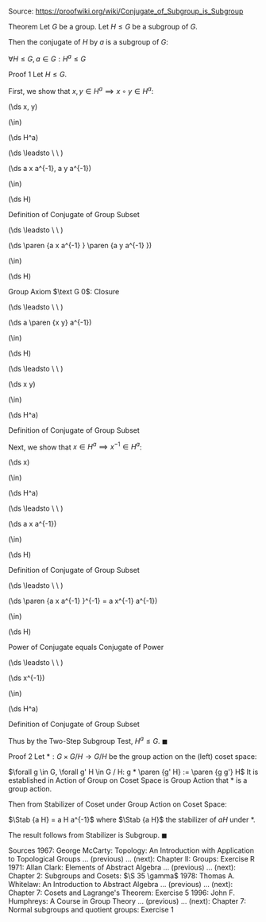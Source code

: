# 

Source: https://proofwiki.org/wiki/Conjugate_of_Subgroup_is_Subgroup



Theorem
Let $G$ be a group.
Let $H \le G$ be a subgroup of $G$.

Then the conjugate of $H$ by $a$ is a subgroup of $G$:

$\forall H \le G, a \in G: H^a \le G$


Proof 1
Let $H \le G$.

First, we show that $x, y \in H^a \implies x \circ y \in H^a$:














\(\ds x, y\)

\(\in\)







\(\ds H^a\)














\(\ds \leadsto \ \ \)





\(\ds a x a^{-1}, a y a^{-1}\)

\(\in\)







\(\ds H\)





Definition of Conjugate of Group Subset








\(\ds \leadsto \ \ \)





\(\ds \paren {a x a^{-1} } \paren {a y a^{-1} }\)

\(\in\)







\(\ds H\)





Group Axiom $\text G 0$: Closure








\(\ds \leadsto \ \ \)





\(\ds a \paren {x y} a^{-1}\)

\(\in\)







\(\ds H\)














\(\ds \leadsto \ \ \)





\(\ds x y\)

\(\in\)







\(\ds H^a\)





Definition of Conjugate of Group Subset




Next, we show that $x \in H^a \implies x^{-1} \in H^a$:














\(\ds x\)

\(\in\)







\(\ds H^a\)














\(\ds \leadsto \ \ \)





\(\ds a x a^{-1}\)

\(\in\)







\(\ds H\)





Definition of Conjugate of Group Subset








\(\ds \leadsto \ \ \)





\(\ds \paren {a x a^{-1} }^{-1} = a x^{-1} a^{-1}\)

\(\in\)







\(\ds H\)





Power of Conjugate equals Conjugate of Power








\(\ds \leadsto \ \ \)





\(\ds x^{-1}\)

\(\in\)







\(\ds H^a\)





Definition of Conjugate of Group Subset




Thus by the Two-Step Subgroup Test, $H^a \le G$.
$\blacksquare$


Proof 2
Let $*: G \times G / H \to G / H$ be the group action on the (left) coset space:

$\forall g \in G, \forall g' H \in G / H: g * \paren {g' H} := \paren {g g'} H$
It is established in Action of Group on Coset Space is Group Action that $*$ is a group action.

Then from Stabilizer of Coset under Group Action on Coset Space:

$\Stab {a H} = a H a^{-1}$
where $\Stab {a H}$ the stabilizer of $a H$ under $*$.

The result follows from Stabilizer is Subgroup.
$\blacksquare$


Sources
1967: George McCarty: Topology: An Introduction with Application to Topological Groups ... (previous) ... (next): Chapter $\text{II}$: Groups: Exercise $\text{R}$
1971: Allan Clark: Elements of Abstract Algebra ... (previous) ... (next): Chapter $2$: Subgroups and Cosets: $\S 35 \gamma$
1978: Thomas A. Whitelaw: An Introduction to Abstract Algebra ... (previous) ... (next): Chapter $7$: Cosets and Lagrange's Theorem: Exercise $5$
1996: John F. Humphreys: A Course in Group Theory ... (previous) ... (next): Chapter $7$: Normal subgroups and quotient groups: Exercise $1$




